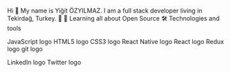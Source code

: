Hi 👋
My name is Yiğit ÖZYILMAZ. I am a full stack developer living in Tekirdağ, Turkey. 🥐
🌱 Learning all about Open Source
🛠 Technologies and tools

JavaScript logo HTML5 logo CSS3 logo React Native logo React logo Redux logo git logo

LinkedIn logo Twitter logo
